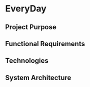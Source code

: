 # EveryDay

## Project Purpose

## Functional Requirements

## Technologies

## System Architecture
